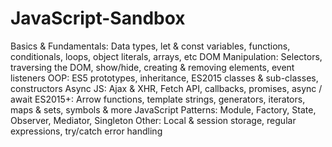 # JavaScript-Sandbox

Basics & Fundamentals: Data types, let & const variables, functions, conditionals, loops, object literals, arrays, etc
DOM Manipulation: Selectors, traversing the DOM, show/hide, creating & removing elements, event listeners
OOP: ES5 prototypes, inheritance, ES2015 classes & sub-classes, constructors
Async JS: Ajax & XHR, Fetch API, callbacks, promises, async / await
ES2015+: Arrow functions, template strings, generators, iterators, maps & sets, symbols & more
JavaScript Patterns: Module, Factory, State, Observer, Mediator, Singleton
Other: Local & session storage, regular expressions, try/catch error handling
